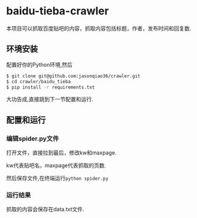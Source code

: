 baidu-tieba-crawler
===============

本项目可以抓取百度贴吧的内容，抓取内容包括标题，作者，发布时间和回复数.


## 环境安装

配置好你的Python环境,然后

```bash
$ git clone git@github.com:jasonqiao36/crawler.git
$ cd crawler/baidu_tieba
$ pip install -r requirements.txt
```

大功告成,直接跳到下一节配置和运行.


## 配置和运行

### 编辑spider.py文件

打开文件，直接拉到最后，修改kw和maxpage.

kw代表贴吧名，maxpage代表抓取的页数.

然后保存文件,在终端运行`python spider.py`

### 运行结果

抓取的内容会保存在data.txt文件.
